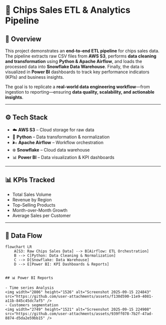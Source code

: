 # 🥔 Chips Sales ETL & Analytics Pipeline  

## 📌 Overview  
This project demonstrates an **end-to-end ETL pipeline** for chips sales data. The pipeline extracts raw CSV files from **AWS S3**, performs **data cleaning and transformation** using **Python & Apache Airflow**, and loads the processed data into **Snowflake Data Warehouse**. Finally, the data is visualized in **Power BI** dashboards to track key performance indicators (KPIs) and business insights.  

The goal is to replicate a **real-world data engineering workflow**—from ingestion to reporting—ensuring **data quality, scalability, and actionable insights**.  

---

## ⚙️ Tech Stack  
- ☁️ **AWS S3** – Cloud storage for raw data  
- 🐍 **Python** – Data transformation & normalization  
- 🌬️ **Apache Airflow** – Workflow orchestration  
- ❄️ **Snowflake** – Cloud data warehouse  
- 📊 **Power BI** – Data visualization & KPI dashboards  

---

## 📊 KPIs Tracked  
- Total Sales Volume  
- Revenue by Region  
- Top-Selling Products  
- Month-over-Month Growth  
- Average Sales per Customer  

---

## 🔄 Data Flow  
```mermaid
flowchart LR
    A[S3: Raw Chips Sales Data] --> B[Airflow: ETL Orchestration]
    B --> C[Python: Data Cleaning & Normalization]
    C --> D[Snowflake: Data Warehouse]
    D --> E[Power BI: KPI Dashboards & Reports]


## 📊 Power BI Reports

- Time series Analysis
<img width="2806" height="1526" alt="Screenshot 2025-09-15 224843" src="https://github.com/user-attachments/assets/f130d590-11e9-4081-a11b-845c45dc7af5" />
- Customers segmentation
<img width="2749" height="1521" alt="Screenshot 2025-09-15 224908" src="https://github.com/user-attachments/assets/939ff078-7b2f-47ad-8874-d5da2e59bb15" />

